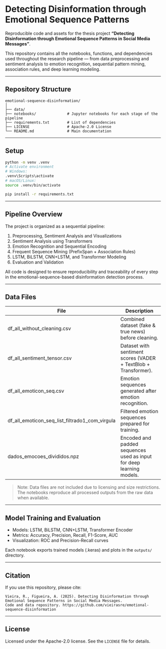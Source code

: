 # Detecting Disinformation through Emotional Sequence Patterns

Reproducible code and assets for the thesis project **“Detecting Disinformation through Emotional Sequence Patterns in Social Media Messages”**.

This repository contains all the notebooks, functions, and dependencies used throughout the research pipeline — from data preprocessing and sentiment analysis to emotion recognition, sequential pattern mining, association rules, and deep learning modeling.

---

## Repository Structure

```
emotional-sequence-disinformation/
│
├── data/
├── notebooks/              # Jupyter notebooks for each stage of the pipeline
├── requirements.txt        # List of dependencies
├── LICENSE                 # Apache-2.0 License
└── README.md               # Main documentation
```

---

## Setup

```bash
python -m venv .venv
# Activate environment
# Windows:
.venv\Scripts\activate
# macOS/Linux:
source .venv/bin/activate

pip install -r requirements.txt
```

---

## Pipeline Overview

The project is organized as a sequential pipeline:

1. Preprocessing, Sentiment Analysis and Visualizations  
2. Sentiment Analysis using Transformers  
3. Emotion Recognition and Sequential Encoding  
4. Frequent Sequence Mining (PrefixSpan + Association Rules)  
5. LSTM, BiLSTM, CNN+LSTM, and Transformer Modeling  
6. Evaluation and Validation

All code is designed to ensure reproducibility and traceability of every step in the emotional-sequence-based disinformation detection process.

---

## Data Files

| File | Description |
|------|--------------|
| df_all_without_cleaning.csv | Combined dataset (fake & true news) before cleaning. |
| df_all_sentiment_tensor.csv | Dataset with sentiment scores (VADER + TextBlob + Transformer). |
| df_all_emoticon_seq.csv | Emotion sequences generated after emotion recognition. |
| df_all_emoticon_seq_list_filtrado1_com_virgula | Filtered emotion sequences prepared for training. |
| dados_emocoes_divididos.npz | Encoded and padded sequences used as input for deep learning models. |

> Note: Data files are not included due to licensing and size restrictions. The notebooks reproduce all processed outputs from the raw data when available.

---

## Model Training and Evaluation

- Models: LSTM, BiLSTM, CNN+LSTM, Transformer Encoder  
- Metrics: Accuracy, Precision, Recall, F1-Score, AUC  
- Visualization: ROC and Precision-Recall curves  

Each notebook exports trained models (.keras) and plots in the `outputs/` directory.

---

## Citation

If you use this repository, please cite:

```
Vieira, R., Figueira, A. (2025). Detecting Disinformation through Emotional Sequence Patterns in Social Media Messages. 
Code and data repository. https://github.com/vieirasre/emotional-sequence-disinformation
```

---

## License

Licensed under the Apache-2.0 license. See the `LICENSE` file for details.
